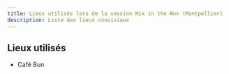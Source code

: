 ```yaml
---
title: Lieux utilisés lors de la session Mix in the Box (Montpellier)
description: Liste des lieux conviviaux
---
```


## Lieux utilisés 
- Café Bun
